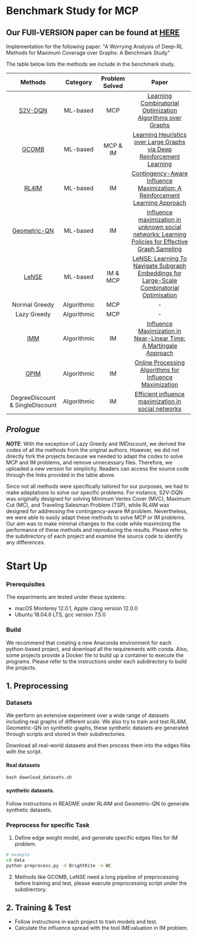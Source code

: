 # Benchmark Study for MCP
## **Our FUll-VERSION paper can be found at** [HERE](full_version_MCPBenchmarks.pdf)

Implementation for the following paper: "A Worrying Analysis of Deep-RL Methods for Maximum Coverage over Graphs: A Benchmark Study"

The table below lists the methods we include in the benchmark study.


| Methods | Category | Problem Solved | Paper |
|:-:|:-:|:-:|:-:|
|[S2V-DQN][s2v]| ML-based | MCP | [Learning Combinatorial Optimization Algorithms over Graphs](https://arxiv.org/abs/1704.01665)|
|[GCOMB][gcomb]| ML-based | MCP & IM | [Learning Heuristics over Large Graphs via Deep Reinforcement Learning](https://arxiv.org/abs/1903.03332)|
|[RL4IM][rl4im]| ML-based | IM | [Contingency-Aware Influence Maximization: A Reinforcement Learning Approach](https://arxiv.org/abs/2106.07039)|
|[Geometric-QN][gqn]| ML-based | IM | [Influence maximization in unknown social networks: Learning Policies for Effective Graph Sampling](https://arxiv.org/abs/1907.11625)|
|[LeNSE][LeNSE]| ML-based | IM & MCP | [LeNSE: Learning To Navigate Subgraph Embeddings for Large-Scale Combinatorial Optimisation](https://arxiv.org/abs/2205.10106)|
| Normal Greedy | Algorithmic | MCP | - |
| Lazy Greedy | Algorithmic | MCP | - |
| [IMM][imm] | Algorithmic | IM | [Influence Maximization in Near-Linear Time: A Martingale Approach](https://doi.org/10.1145/2723372.2723734) |
| [OPIM][opim] | Algorithmic | IM |[Online Processing Algorithms for Influence Maximization](https://dl.acm.org/doi/pdf/10.1145/3183713.3183749)|
| DegreeDiscount & SingleDiscount | Algorithmic | IM | [Efficient influence maximization in social networks](https://dl.acm.org/doi/10.1145/1557019.1557047)|

[s2v]: https://github.com/Hanjun-Dai/graph_comb_opt
[gcomb]: https://github.com/idea-iitd/GCOMB
[rl4im]: https://github.com/Haipeng-Chen/RL4IM-Contingency
[gqn]: https://github.com/kage08/graph_sample_rl
[LeNSE]: https://github.com/davidireland3/LeNSE
[imm]: https://sourceforge.net/projects/im-imm/
[opim]: https://github.com/tangj90/OPIM


## *Prologue*
***NOTE***: With the exception of Lazy Greedy and IMDiscount, we derived the codes of all the methods from the original authors. However, we did not directly fork the projects because we needed to adapt the codes to solve MCP and IM problems, and remove unnecessary files. Therefore, we uploaded a new version for simplicity. Readers can access the source code through the links provided in the table above.

Since not all methods were specifically tailored for our purposes, we had to make adaptations to solve our specific problems. For instance, S2V-DQN was originally designed for solving Minimum Vertex Cover (MVC), Maximum Cut (MC), and Traveling Salesman Problem (TSP), while RL4IM was designed for addressing the contingency-aware IM problem. Nevertheless, we were able to easily adapt these methods to solve MCP or IM problems. Our aim was to make minimal changes to the code while maximizing the performance of these methods and reproducing the results. Please refer to the subdirectory of each project and examine the source code to identify any differences.

# Start Up
### Prerequisites
The experiments are tested under these systems:
* macOS Monterey 12.0.1, Apple clang version 12.0.0
* Ubuntu 18.04.6 LTS, gcc version 7.5.0

### Build
We recommend that creating a new Anaconda environment for each python-based project, and download all the requirements with conda. Also, some projects provide a Docker file to build up a container to execute the programs.
Please refer to the instructions under each subdirectory to build the projects.
## 1. Preprocessing
### Datasets
We perform an extensive experiment over a wide range of datasets including real graphs of different scale. We also try to train and test RL4IM, Geometric-QN on synthetic graphs, these synthetic datasets are generated through scripts and stored in their subdirectories.

Download all real-world datasets and then process them into the edges files with the script. 

#### Real datasets
```
bash download_datasets.sh
```
#### synthetic datasets.
Follow instructions in README under RL4IM and Geometric-QN to generate synthetic datasets.

### Preprocess for specific Task
1. Define edge weight model, and generate specific edges files for IM problem.
```sh
# example
cd data
python preprocess.py -d BrightKite -m WC
```
2. Methods like GCOMB, LeNSE need a long pipeline of preprocessing before training and test, please execute preprocessing script under the subdirectory.

## 2. Training & Test
* Follow instructions in each project to train models and test.
* Calculate the influence spread with the tool IMEvaluation in IM problem.

